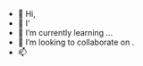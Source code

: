- 👋 Hi, 
- 👀 I’
- 🌱 I’m currently learning ...
- 💞️ I’m looking to collaborate on .
- 📫 

<!---
AxmorPixel/AxmorPixel is a ✨ special ✨ repository because its `README.md` (this file) appears on your GitHub profile.
You can click the Preview link to take a look at your changes.
--->
